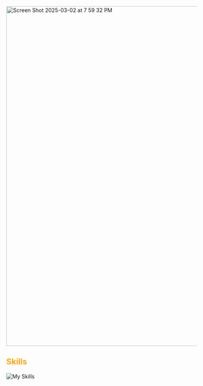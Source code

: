 <img width="900" alt="Screen Shot 2025-03-02 at 7 59 32 PM" src="https://github.com/user-attachments/assets/02cea72b-2afa-43da-845f-0ee38fb077e3" />

## <span style="color: orange !important;">Skills</span>
![My Skills](https://skillicons.dev/icons?i=python,cpp,java,js,html,css,git)

